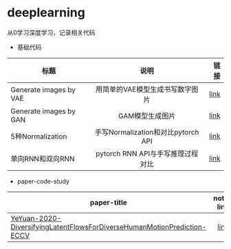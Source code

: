 # deeplearning
从0学习深度学习，记录相关代码
+ 基础代码

| 标题   |      说明      |  链接 |
|----------|:-------------:|------:|
| Generate images by VAE |  用简单的VAE模型生成书写数字图片 | <a href="./basic_vae.ipynb">link</a> |
| Generate images by GAN | GAM模型生成图片 | <a href="./Basic_code/Basic_GAN.ipynb">link</a> |
|5种Normalization | 手写Normalization和对比pytorch API | <a href="./Basic_code/5种normlization.ipynb">link</a>|
|单向RNN和双向RNN|pytorch RNN API与手写推理过程对比|<a href="./Basic_code/单向RNN和双向RNN实现.ipynb">link</a>|

+ paper-code-study

|paper-title|note-link|
|---|:---:|
|<a href="http://arxiv.org/abs/2003.08386">YeYuan-2020-DiversifyingLatentFlowsForDiverseHumanMotionPrediction-ECCV</a>| <a href="./Basic_code/Dlow源码分析/README.md">link</a>|
